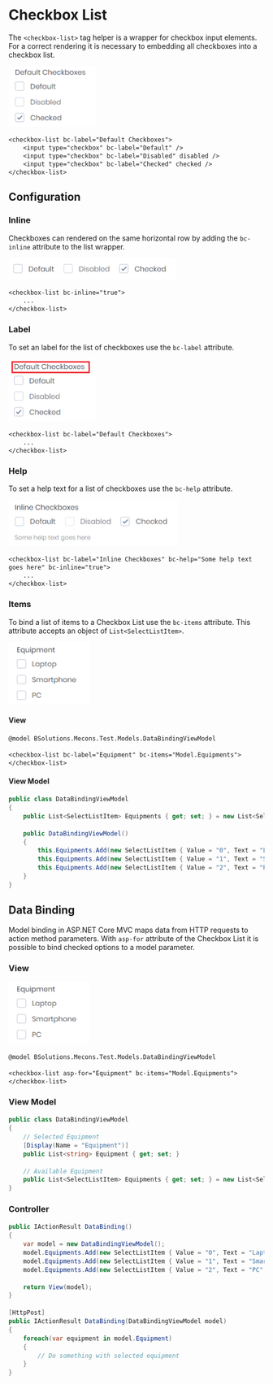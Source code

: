 # Checkbox List

The `<checkbox-list>` tag helper is a wrapper for checkbox input elements. For a correct rendering it is necessary to embedding all checkboxes into a checkbox list.

<img class="img-shadow img-responsive center-block" src="https://raw.githubusercontent.com/brecons/metronic-tag-helper/master/docs/images/checkboxlist_01.png" width="174" alt="Mecons Checkbox List">

```markup
<checkbox-list bc-label="Default Checkboxes">
    <input type="checkbox" bc-label="Default" />
    <input type="checkbox" bc-label="Disabled" disabled />
    <input type="checkbox" bc-label="Checked" checked />
</checkbox-list>
```

## Configuration

### Inline

Checkboxes can rendered on the same horizontal row by adding the `bc-inline` attribute to the list wrapper.

<img class="img-shadow img-responsive center-block" src="https://raw.githubusercontent.com/brecons/metronic-tag-helper/master/docs/images/checkboxlist_02.png" width="328" alt="Inline Checkbox List">

```markup
<checkbox-list bc-inline="true">
    ...
</checkbox-list>
```

### Label

To set an label for the list of checkboxes use the `bc-label` attribute.

<img class="img-shadow img-responsive center-block" src="https://raw.githubusercontent.com/brecons/metronic-tag-helper/master/docs/images/checkboxlist_03.png" width="171" alt="Checkbox List Label">

```markup
<checkbox-list bc-label="Default Checkboxes">
    ...
</checkbox-list>
```

### Help

To set a help text for a list of checkboxes use the `bc-help` attribute.

<img class="img-shadow img-responsive center-block" src="https://raw.githubusercontent.com/brecons/metronic-tag-helper/master/docs/images/checkboxlist_04.png" width="334" alt="Checkbox List Help">

```markup
<checkbox-list bc-label="Inline Checkboxes" bc-help="Some help text goes here" bc-inline="true">
    ...
</checkbox-list>
```

### Items

To bind a list of items to a Checkbox List use the `bc-items` attribute. This attribute accepts an object of `List<SelectListItem>`.

<img class="img-shadow img-responsive center-block" src="https://raw.githubusercontent.com/brecons/metronic-tag-helper/master/docs/images/checkboxlist_05.png" width="161" alt="Checkbox List Items">

#### View

```markup
@model BSolutions.Mecons.Test.Models.DataBindingViewModel

<checkbox-list bc-label="Equipment" bc-items="Model.Equipments"></checkbox-list>
```

#### View Model
```csharp
public class DataBindingViewModel
{
    public List<SelectListItem> Equipments { get; set; } = new List<SelectListItem>();

    public DataBindingViewModel()
    {
        this.Equipments.Add(new SelectListItem { Value = "0", Text = "Laptop" });
        this.Equipments.Add(new SelectListItem { Value = "1", Text = "Smartphone" });
        this.Equipments.Add(new SelectListItem { Value = "2", Text = "PC" });
    }
}
```

## Data Binding

Model binding in ASP.NET Core MVC maps data from HTTP requests to action method parameters. With `asp-for` attribute of the Checkbox List it is possible to bind checked options to a model parameter.

### View

<img class="img-shadow img-responsive center-block" src="https://raw.githubusercontent.com/brecons/metronic-tag-helper/master/docs/images/checkboxlist_06.png" width="161" alt="">

```markup
@model BSolutions.Mecons.Test.Models.DataBindingViewModel

<checkbox-list asp-for="Equipment" bc-items="Model.Equipments"></checkbox-list>
```

### View Model

```csharp
public class DataBindingViewModel
{
    // Selected Equipment
    [Display(Name = "Equipment")]
    public List<string> Equipment { get; set; }

    // Available Equipment
    public List<SelectListItem> Equipments { get; set; } = new List<SelectListItem>();
}
```

### Controller

```csharp
public IActionResult DataBinding()
{
    var model = new DataBindingViewModel();
    model.Equipments.Add(new SelectListItem { Value = "0", Text = "Laptop" });
    model.Equipments.Add(new SelectListItem { Value = "1", Text = "Smartphone" });
    model.Equipments.Add(new SelectListItem { Value = "2", Text = "PC" });
    
    return View(model);
}

[HttpPost]
public IActionResult DataBinding(DataBindingViewModel model)
{
    foreach(var equipment in model.Equipment)
    {
        // Do something with selected equipment
    }
}
```